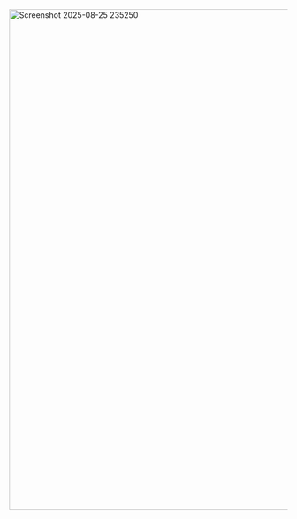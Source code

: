 <img width="1917" height="905" alt="Screenshot 2025-08-25 235250" src="https://github.com/user-attachments/assets/d801d457-0a32-43bf-b857-ef86c94f3ac6" />
